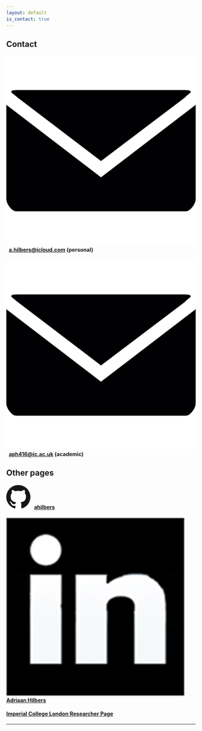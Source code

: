 ```yaml
---
layout: default
is_contact: true
---
```


## Contact

#### <img class="inline-picture" src="images/email.png"> &nbsp; [a.hilbers@icloud.com](mailto:a.hilbers@icloud.com) (personal)

#### <img class="inline-picture" src="images/email.png"> &nbsp; [aph416@ic.ac.uk](mailto:aph416@ic.ac.uk) (academic)



## Other pages

#### <img class="inline-picture" src="images/github.png"> &nbsp; [ahilbers](https://github.com/ahilbers)

#### <img class="inline-picture" src="images/linkedin.jpeg"> &nbsp; [Adriaan Hilbers](https://za.linkedin.com/in/adriaan-hilbers-5a155aa5)

#### [Imperial College London Researcher Page](http://www.imperial.ac.uk/people/a.hilbers17)


---
